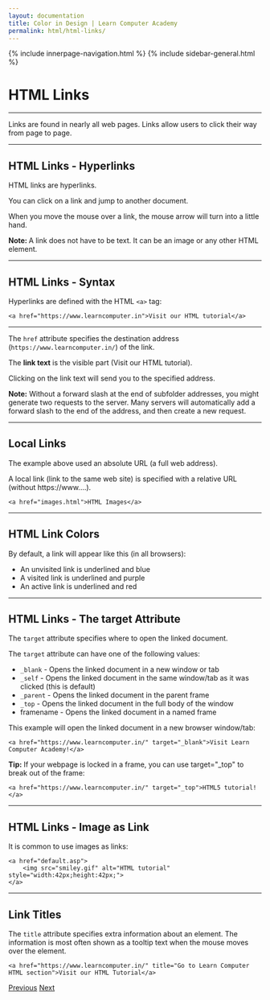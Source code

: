 ```yaml
---
layout: documentation
title: Color in Design | Learn Computer Academy
permalink: html/html-links/
---
```

<div class="loader">
{% include innerpage-navigation.html %}
{% include sidebar-general.html %}
            <div class="page-content">
                <div class="content-wrapper">
                    <div class="row">
                        <div class="col-md-9 content">
                            <!-- Your content goes started here -->
                            <div class="doc-content">
                                <h1>HTML Links</h1>
                                <hr>
                                <p>Links are found in nearly all web pages. Links allow users to click their way from page to page.</p>
                                <hr>
                                <h2>HTML Links - Hyperlinks</h2>
                                <p>HTML links are hyperlinks.</p>
                                <p>You can click on a link and jump to another document.</p>
                                <p>When you move the mouse over a link, the mouse arrow will turn into a little hand.</p>
                                <p class="note"><b>Note: </b>A link does not have to be text. It can be an image or any other HTML element.</p>
                                <hr>
                                <h2>HTML Links - Syntax</h2>
                                <p>Hyperlinks are defined with the HTML <code>&lt;a></code> tag:</p>
                                <pre class="snippet"><code class="html">&lt;a href="https://www.learncomputer.in">Visit our HTML tutorial&lt;/a></code></pre>
                                <hr>
                                <p>The <code>href</code> attribute specifies the destination address (<code>https://www.learncomputer.in/</code>) of the link.</p>
                                <p>The <b>link text</b> is the visible part (Visit our HTML tutorial).</p>
                                <p>Clicking on the link text will send you to the specified address.</p>
                                <p class="note"><b>Note:</b> Without a forward slash at the end of subfolder addresses, you might generate two requests to the server. Many servers will automatically add a forward slash to the end of the address, and then create a new request.</p>
                                <hr>
                                <h2>Local Links</h2>
                                <p>The example above used an absolute URL (a full web address).</p>
                                <p>A local link (link to the same web site) is specified with a relative URL (without https://www....).</p>
                                <pre class="snippet"><code class="html">&lt;a href="images.html">HTML Images&lt;/a></code></pre>
                                <hr>
                                <h2>HTML Link Colors</h2>
                                <p>By default, a link will appear like this (in all browsers):</p>
                                <ul>
                                    <li>An unvisited link is underlined and blue</li>
                                    <li>A visited link is underlined and purple</li>
                                    <li>An active link is underlined and red</li>
                                </ul>
                                <hr>
                                <h2>HTML Links - The target Attribute</h2>
                                <p>The <code>target</code> attribute specifies where to open the linked document.</p>
                                <p>The <code>target</code> attribute can have one of the following values:</p>
                                <ul>
                                    <li><code>_blank</code> - Opens the linked document in a new window or tab</li>
                                    <li><code>_self</code> - Opens the linked document in the same window/tab as it was clicked (this is default)</li>
                                    <li><code>_parent</code> - Opens the linked document in the parent frame</li>
                                    <li><code>_top</code> - Opens the linked document in the full body of the window</li>
                                    <li>framename - Opens the linked document in a named frame</li>
                                </ul>
                                <p>This example will open the linked document in a new browser window/tab:</p>
                                <pre class="snippet"><code class="html">&lt;a href="https://www.learncomputer.in/" target="_blank">Visit Learn Computer Academy!&lt;/a></code></pre>
                                <p><b>Tip:</b> If your webpage is locked in a frame, you can use target="_top" to break out of the frame:</p>
                                <pre class="snippet"><code class="html">&lt;a href="https://www.learncomputer.in/" target="_top">HTML5 tutorial!&lt;/a></code></pre>
                                <hr>
                                <h2>HTML Links - Image as Link</h2>
                                <p>It is common to use images as links:</p>
                                <pre class="snippet"><code class="html">&lt;a href="default.asp">
    &lt;img src="smiley.gif" alt="HTML tutorial" style="width:42px;height:42px;">
&lt;/a></code></pre>
                                <hr>
                                <h2>Link Titles</h2>
                                <p>The <code>title</code> attribute specifies extra information about an element. The information is most often shown as a tooltip text when the mouse moves over the element.</p>
                                <pre class="snippet"><code class="html">&lt;a href="https://www.learncomputer.in/" title="Go to Learn Computer HTML section">Visit our HTML Tutorial&lt;/a></code></pre>
                            </div>
                            <!-- /.Your content goes end here -->
                            <div class="footer-btn d-flex justify-content-between">
                                <a href="html-comments" class="btn"><i class="fas fa-arrow-circle-left"></i>Previous</a>
                                <a href="html-images" class="btn">Next<i class="fas fa-arrow-circle-right"></i></a>
                            </div>
                            <!-- /.End of footer button -->
                        </div>
                        <!-- Right Sidebar Start-->
                        <?php include '../includes/right-sidebar-innerpage.php'; ?>
                        <!-- Right-Sidebar End -->
                    </div>
                </div>
